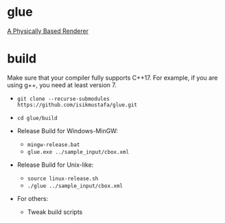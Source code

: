 # glue
[A Physically Based Renderer](https://glue.mustafaisik.net/)

# build
Make sure that your compiler fully supports C++17. For example, if you are using g++, you need at least version 7.
* ```git clone --recurse-submodules https://github.com/isikmustafa/glue.git```
* ```cd glue/build```

* Release Build for Windows-MinGW:
  * ```mingw-release.bat```
  * ```glue.exe ../sample_input/cbox.xml```
* Release Build for Unix-like:
  * ```source linux-release.sh```
  * ```./glue ../sample_input/cbox.xml```
* For others:
  * Tweak build scripts